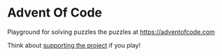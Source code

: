 # Advent Of Code

Playground for solving puzzles the puzzles at https://adventofcode.com

Think about [supporting the project](https://adventofcode.com/2021/support) if you play!
